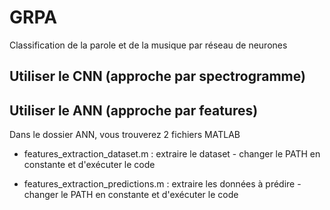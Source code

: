 # GRPA
Classification de la parole et de la musique par réseau de neurones

## Utiliser le CNN (approche par spectrogramme)

## Utiliser le ANN (approche par features)
Dans le dossier ANN, vous trouverez 2 fichiers MATLAB

 - features_extraction_dataset.m : 
   extraire le dataset - changer le PATH en constante et d'exécuter le code
   
 - features_extraction_predictions.m : 
   extraire les données à prédire - changer le PATH en constante et d'exécuter le code
